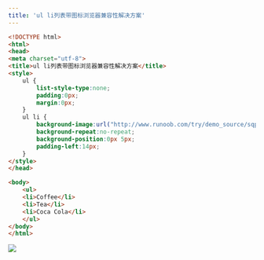 ```yaml
---
title: 'ul li列表带图标浏览器兼容性解决方案'
---   
```

```html
<!DOCTYPE html>
<html>
<head>
<meta charset="utf-8"> 
<title>ul li列表带图标浏览器兼容性解决方案</title> 
<style>
    ul {
        list-style-type:none;
        padding:0px;
        margin:0px;
    }
    ul li {
        background-image:url("http://www.runoob.com/try/demo_source/sqpurple.gif");
        background-repeat:no-repeat;
        background-position:0px 5px; 
        padding-left:14px;
    }
</style>
</head>

<body>
    <ul>
    <li>Coffee</li>
    <li>Tea</li>
    <li>Coca Cola</li>
    </ul>
</body>
</html>
```
  
![](https://img-blog.csdn.net/20171124184615112?watermark/2/text/aHR0cDovL2Jsb2cuY3Nkbi5uZXQveHV0b25nYmFv/font/5a6L5L2T/fontsize/400/fill/I0JBQkFCMA/dissolve/70/gravity/Center)